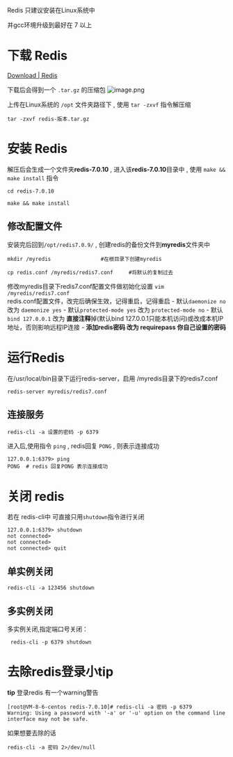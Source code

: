 Redis 只建议安装在Linux系统中

并gcc环境升级到最好在 7 以上

# 下载 Redis
[Download | Redis](https://redis.io/download/)

下载后会得到一个 `.tar.gz` 的压缩包
![image.png](https://image-1311137268.cos.ap-chengdu.myqcloud.com/SiYuan/20230405205233.png)

上传在Linux系统的 `/opt` 文件夹路径下 , 使用 `tar -zxvf` 指令解压缩
```shell
tar -zxvf redis-版本.tar.gz
```

# 安装 Redis
解压后会生成一个文件夹**redis-7.0.10** , 进入该**redis-7.0.10**目录中 , 使用 `make &&  make install` 指令
```shell
cd redis-7.0.10

make && make install  
```

## 修改配置文件
安装完后回到`/opt/redis7.0.9/` , 创建redis的备份文件到**myredis**文件夹中
```shell
mkdir /myredis                #在根目录下创建myredis

cp redis.conf /myredis/redis7.conf     #将默认的复制过去
```

修改myredis目录下redis7.conf配置文件做初始化设置
`vim /myredis/redis7.conf `           
redis.conf配置文件，改完后确保生效，记得重启，记得重启
	- 默认`daemonize no` 改为 `daemonize yes`
	- 默认`protected-mode yes` 改为 `protected-mode no`
	- 默认`bind 127.0.0.1` 改为 **直接注释**掉(默认bind 127.0.0.1只能本机访问)或改成本机IP地址，否则影响远程IP连接
	- **添加redis密码 改为 requirepass 你自己设置的密码**


# 运行Redis
在/usr/local/bin目录下运行redis-server，启用 /myredis目录下的redis7.conf
```shell
redis-server myredis/redis7.conf
```

## 连接服务
```sehll
redis-cli -a 设置的密码 -p 6379
```

进入后,使用指令 `ping` , redis回复 `PONG` , 则表示连接成功
```shell
127.0.0.1:6379> ping
PONG  # redis 回复PONG 表示连接成功
```


# 关闭 redis
若在 redis-cli中 可直接只用`shutdown`指令进行关闭
```shell
127.0.0.1:6379> shutdown
not connected>
not connected>
not connected> quit
```

## 单实例关闭
```shell
redis-cli -a 123456 shutdown
```

## 多实例关闭
多实例关闭,指定端口号关闭：
```shell
 redis-cli -p 6379 shutdown
```


# 去除redis登录小tip
**tip** 登录redis 有一个warning警告
```shell
[root@VM-8-6-centos redis-7.0.10]# redis-cli -a 密码 -p 6379
Warning: Using a password with '-a' or '-u' option on the command line interface may not be safe.
```

如果想要去除的话
```
redis-cli -a 密码 2>/dev/null
```